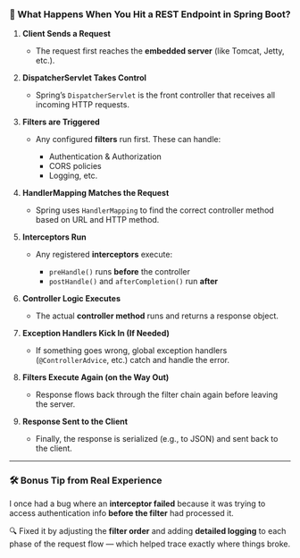 ### 🔁 What Happens When You Hit a REST Endpoint in Spring Boot?

1. **Client Sends a Request**

   * The request first reaches the **embedded server** (like Tomcat, Jetty, etc.).

2. **DispatcherServlet Takes Control**

   * Spring’s `DispatcherServlet` is the front controller that receives all incoming HTTP requests.

3. **Filters are Triggered**

   * Any configured **filters** run first. These can handle:

     * Authentication & Authorization
     * CORS policies
     * Logging, etc.

4. **HandlerMapping Matches the Request**

   * Spring uses `HandlerMapping` to find the correct controller method based on URL and HTTP method.

5. **Interceptors Run**

   * Any registered **interceptors** execute:

     * `preHandle()` runs **before** the controller
     * `postHandle()` and `afterCompletion()` run **after**

6. **Controller Logic Executes**

   * The actual **controller method** runs and returns a response object.

7. **Exception Handlers Kick In (If Needed)**

   * If something goes wrong, global exception handlers (`@ControllerAdvice`, etc.) catch and handle the error.

8. **Filters Execute Again (on the Way Out)**

   * Response flows back through the filter chain again before leaving the server.

9. **Response Sent to the Client**

   * Finally, the response is serialized (e.g., to JSON) and sent back to the client.

---

### 🛠 Bonus Tip from Real Experience

I once had a bug where an **interceptor failed** because it was trying to access authentication info **before the filter** had processed it.

🔍 Fixed it by adjusting the **filter order** and adding **detailed logging** to each phase of the request flow — which helped trace exactly where things broke.
